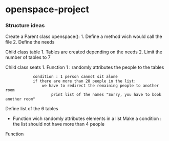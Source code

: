 # openspace-project

### Structure ideas

Create a Parent class openspace():
    1. Define a method wich would call the file
    2. Define the needs

Child class table
    1. Tables are created depending on the needs 
    2. Limit the number of tables to 7

Child class seats
    1. Function 1 : randomly attributes the people to the tables
    
                condition : 1 person cannot sit alone
                if there are more than 28 people in the list:
                    we have to redirect the remaining people to another room
                        print list of the names "Sorry, you have to book another room"
    
Define list of the 6 tables
 - Function wich randomly attributes elements in a list
 Make a condition : the list should not have more than 4 people

Function 